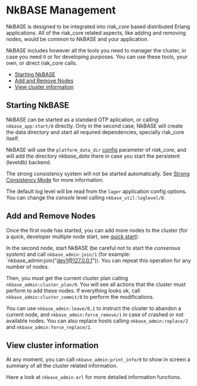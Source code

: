 # NkBASE Management

NkBASE is designed to be integrated into _riak_core_ based distributed Erlang applications. All of the riak_core related aspects, like adding and removing nodes, would be common to NkBASE and your application.

NkBASE includes however all the tools you need to manager the cluster, in case you need it or for developing purposes. You can use these tools, your own, or direct riak_core calls. 

* [Starting NkBASE](#starting-nkbase)
* [Add and Remove Nodes](#add-and-remove-nodes)
* [View cluster information](#view-cluster-information)

## Starting NkBASE

NkBASE can be started as a standard OTP aplication, or calling `nkbase_app:start/0` directly. Only in the second case, NkBASE will create the data directory and start all required dependencies, specially riak_core itself.

NkBASE will use the `platform_data_dir` [config](config.md) parameter of _riak_core_, and will add the directory _nkbase_data_ there in case you start the persistent (leveldb) backend.

The strong consistency system will not be started automatically. See [Strong Consistency Mode](strong_consistency.md) for more information.

The default log level will be read from the `lager` application config options. You can change the _console_ level calling `nkbase_util:loglevel/0`.


## Add and Remove Nodes

Once the first node has started, you can add more nodes to the cluster (for a quick, developer multiple node start, see [quick start](../README.md#quick-start)).

In the second node, start NkBASE (be careful not to start the _consensus system_) and call `nkbase_admin:join/1` (for example: `nkbase_admin:join("dev1@127.0.0.1")). You can repeat this operation for any number of nodes.

Then, you must get the current cluster plan calling `nkbase_admin:cluster_plan/0`. You will see all actions that the cluster must perform to add these nodes. If everything looks ok, call `nkbase_admin:cluster_commit/0` to perform the modifications.

You can use `nkbase_admin:leave/0,1` to instruct the cluster to abandon a current node, and `nkbase_admin:force_remove/1` in case of crashed or not available nodes. You can also replace hosts calling `nkbase_admin:replace/2` and `nkbase_admin:force_replace/2`.

## View cluster information

At any moment, you can call `nkbase_admin:print_info/0` to show in screen a summary of all the cluster related information.

Have a look at `nkbase_admin.erl` for more detailed information functions.
